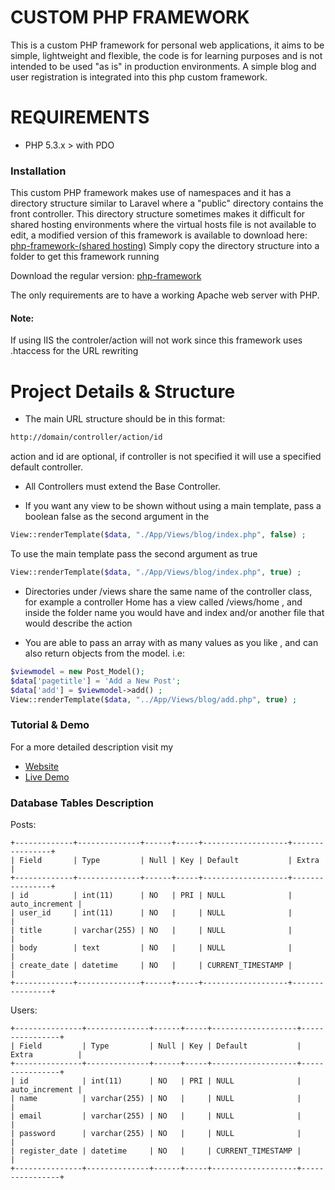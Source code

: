 # CUSTOM PHP FRAMEWORK


This is a custom PHP framework for personal web applications, it aims to be simple, lightweight and flexible, the code is for learning purposes and is not intended to be used "as is" in production environments.
A simple blog and user registration is integrated into this php custom framework.

# REQUIREMENTS
- PHP 5.3.x > with PDO


### Installation
This custom PHP framework makes use of namespaces and it has a directory structure similar to Laravel where a "public" directory contains the front controller. This directory structure sometimes makes it difficult for shared hosting environments where the virtual hosts file is not available to edit, a modified version of this framework is available to download here:
[php-framework-(shared hosting)](http://juancadima.com/projects/php-framework-shared-hosting.zip)
Simply copy the directory structure into a folder to get this framework running

Download the regular version:
[php-framework](http://juancadima.com/projects/php-framework.zip)

The only requirements are to have a working Apache web server with PHP.
#### Note: 
If using IIS the controler/action will not work since this framework uses .htaccess for the URL rewriting

# Project Details & Structure
- The main URL structure should be in this format: 
```bash
http://domain/controller/action/id 
```
action and id are optional, if controller is not specified it will use a specified default controller.
- All Controllers must extend the Base Controller.

- If you want any view to be shown without using a main template, pass a boolean false as the second argument in the 
```php
View::renderTemplate($data, "./App/Views/blog/index.php", false) ;
```
To use the main template pass the second argument as true
```php
View::renderTemplate($data, "./App/Views/blog/index.php", true) ;
```

- Directories under /views share the same name of the controller class, for example a controller Home has a view called /views/home , and inside the folder name you would have and index and/or another file that would describe the action

- You are able to pass an array with as many values as you like , and can also return objects from the model. i.e: 
```php
$viewmodel = new Post_Model();
$data['pagetitle'] = 'Add a New Post';
$data['add'] = $viewmodel->add() ;
View::renderTemplate($data, "../App/Views/blog/add.php", true) ;
```


### Tutorial & Demo
For a more detailed description visit my
- [Website](http://juancadima.com/creating-custom-php-mvc-framework-part-1/)
- [Live Demo](http://phpframework.juancadima.com/) 


### Database Tables Description
Posts:
```mysql
+-------------+--------------+------+-----+-------------------+----------------+
| Field       | Type         | Null | Key | Default           | Extra          |
+-------------+--------------+------+-----+-------------------+----------------+
| id          | int(11)      | NO   | PRI | NULL              | auto_increment |
| user_id     | int(11)      | NO   |     | NULL              |                |
| title       | varchar(255) | NO   |     | NULL              |                |
| body        | text         | NO   |     | NULL              |                |
| create_date | datetime     | NO   |     | CURRENT_TIMESTAMP |                |
+-------------+--------------+------+-----+-------------------+----------------+
```

Users:
```mysql
+---------------+--------------+------+-----+-------------------+----------------+
| Field         | Type         | Null | Key | Default           | Extra          |
+---------------+--------------+------+-----+-------------------+----------------+
| id            | int(11)      | NO   | PRI | NULL              | auto_increment |
| name          | varchar(255) | NO   |     | NULL              |                |
| email         | varchar(255) | NO   |     | NULL              |                |
| password      | varchar(255) | NO   |     | NULL              |                |
| register_date | datetime     | NO   |     | CURRENT_TIMESTAMP |                |
+---------------+--------------+------+-----+-------------------+----------------+
```








